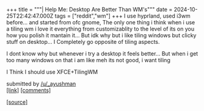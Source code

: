 +++
title = """| Help Me: Desktop Are Better Than WM's"""
date = 2024-10-25T22:42:47.000Z
tags = ["reddit","wm"]
+++
I use hyprland, used i3wm before... and started from ofc gnome, The only one thing i think when i use a tiling wm i love it everything from customizablity to the level of its on you how you polish it mantain it... But idk why but i like tiling windows but clicky stuff on desktop... I Completely go opposite of tiling aspects.

I dont know why but whenever i try a desktop it feels better... But when i get too many windows on that i am like meh its not good, i want tiling

I Think I should use XFCE+TilingWM

submitted by [/u/\_ayushman](https://www.reddit.com/user/_ayushman)  
[\[link\]](https://www.reddit.com/r/unixporn/comments/1gc6ue6/help_me_desktop_are_better_than_wms/) [\[comments\]](https://www.reddit.com/r/unixporn/comments/1gc6ue6/help_me_desktop_are_better_than_wms/)

[[source]](https://www.reddit.com/r/unixporn/comments/1gc6ue6/help_me_desktop_are_better_than_wms/)
